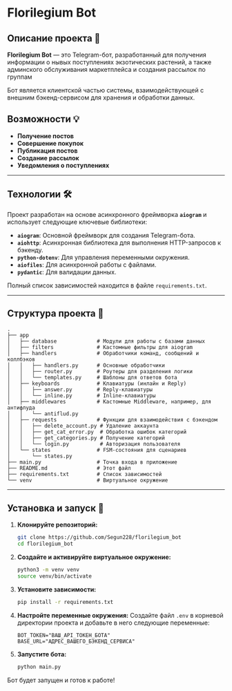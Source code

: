 # Florilegium Bot

## Описание проекта 🤖

**Florilegium Bot** — это Telegram-бот, разработанный для получения информации о нывых поступлениях экзотических растений, а также админского обслуживания маркетплейса и создания рассылок по группам

Бот является клиентской частью системы, взаимодействующей с внешним бэкенд-сервисом для хранения и обработки данных.

## Возможности 💡

  * **Получение постов**
  * **Совершение покупок**
  * **Публикация постов**
  * **Создание рассылок**
  * **Уведомления о поступлениях**

-----

## Технологии 🛠️

Проект разработан на основе асинхронного фреймворка **`aiogram`** и использует следующие ключевые библиотеки:

  * **`aiogram`**: Основной фреймворк для создания Telegram-бота.
  * **`aiohttp`**: Асинхронная библиотека для выполнения HTTP-запросов к бэкенду.
  * **`python-dotenv`**: Для управления переменными окружения.
  * **`aiofiles`**: Для асинхронной работы с файлами.
  * **`pydantic`**: Для валидации данных.

Полный список зависимостей находится в файле `requirements.txt`.

-----

## Структура проекта 📂

```
.
├── app
│   ├── database             # Модули для работы с базами данных 
│   ├── filters              # Кастомные фильтры для aiogram
│   ├── handlers             # Обработчики команд, сообщений и коллбэков
│   │   ├── handlers.py      # Основные обработчики
│   │   ├── router.py        # Роутеры для разделения логики
│   │   └── templates.py     # Шаблоны для ответов бота
│   ├── keyboards            # Клавиатуры (инлайн и Reply)
│   │   ├── answer.py        # Reply-клавиатуры
│   │   └── inline.py        # Inline-клавиатуры
│   ├── middlewares          # Кастомные Middleware, например, для антифлуда
│   │   └── antiflud.py
│   ├── requests             # Функции для взаимодействия с бэкендом
│   │   ├── delete_account.py # Удаление аккаунта
│   │   ├── get_cat_error.py  # Обработка ошибок категорий
│   │   ├── get_categories.py # Получение категорий
│   │   └── login.py          # Авторизация пользователя
│   └── states               # FSM-состояния для сценариев
│       └── states.py
├── main.py                  # Точка входа в приложение
├── README.md                # Этот файл
├── requirements.txt         # Список зависимостей
└── venv                     # Виртуальное окружение
```

-----

## Установка и запуск 🚀

1.  **Клонируйте репозиторий:**
    ```bash
    git clone https://github.com/Segun228/florilegium_bot
    cd florilegium_bot
    ```
2.  **Создайте и активируйте виртуальное окружение:**
    ```bash
    python3 -m venv venv
    source venv/bin/activate
    ```
3.  **Установите зависимости:**
    ```bash
    pip install -r requirements.txt
    ```
4.  **Настройте переменные окружения:**
    Создайте файл `.env` в корневой директории проекта и добавьте в него следующие переменные:
    ```
    BOT_TOKEN="ВАШ_API_ТОКЕН_БОТА"
    BASE_URL="АДРЕС_ВАШЕГО_БЭКЕНД_СЕРВИСА"
    ```
5.  **Запустите бота:**
    ```bash
    python main.py
    ```

Бот будет запущен и готов к работе\!